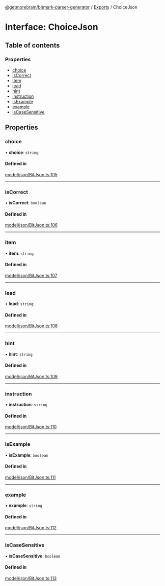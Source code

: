 [@getmorebrain/bitmark-parser-generator](../API.md) / [Exports](../modules.md) / ChoiceJson

# Interface: ChoiceJson

## Table of contents

### Properties

- [choice](ChoiceJson.md#choice)
- [isCorrect](ChoiceJson.md#isCorrect)
- [item](ChoiceJson.md#item)
- [lead](ChoiceJson.md#lead)
- [hint](ChoiceJson.md#hint)
- [instruction](ChoiceJson.md#instruction)
- [isExample](ChoiceJson.md#isExample)
- [example](ChoiceJson.md#example)
- [isCaseSensitive](ChoiceJson.md#isCaseSensitive)

## Properties

### choice

• **choice**: `string`

#### Defined in

[model/json/BitJson.ts:105](https://github.com/getMoreBrain/bitmark-parser-generator/blob/9ddf9e2/src/model/json/BitJson.ts#L105)

___

### isCorrect

• **isCorrect**: `boolean`

#### Defined in

[model/json/BitJson.ts:106](https://github.com/getMoreBrain/bitmark-parser-generator/blob/9ddf9e2/src/model/json/BitJson.ts#L106)

___

### item

• **item**: `string`

#### Defined in

[model/json/BitJson.ts:107](https://github.com/getMoreBrain/bitmark-parser-generator/blob/9ddf9e2/src/model/json/BitJson.ts#L107)

___

### lead

• **lead**: `string`

#### Defined in

[model/json/BitJson.ts:108](https://github.com/getMoreBrain/bitmark-parser-generator/blob/9ddf9e2/src/model/json/BitJson.ts#L108)

___

### hint

• **hint**: `string`

#### Defined in

[model/json/BitJson.ts:109](https://github.com/getMoreBrain/bitmark-parser-generator/blob/9ddf9e2/src/model/json/BitJson.ts#L109)

___

### instruction

• **instruction**: `string`

#### Defined in

[model/json/BitJson.ts:110](https://github.com/getMoreBrain/bitmark-parser-generator/blob/9ddf9e2/src/model/json/BitJson.ts#L110)

___

### isExample

• **isExample**: `boolean`

#### Defined in

[model/json/BitJson.ts:111](https://github.com/getMoreBrain/bitmark-parser-generator/blob/9ddf9e2/src/model/json/BitJson.ts#L111)

___

### example

• **example**: `string`

#### Defined in

[model/json/BitJson.ts:112](https://github.com/getMoreBrain/bitmark-parser-generator/blob/9ddf9e2/src/model/json/BitJson.ts#L112)

___

### isCaseSensitive

• **isCaseSensitive**: `boolean`

#### Defined in

[model/json/BitJson.ts:113](https://github.com/getMoreBrain/bitmark-parser-generator/blob/9ddf9e2/src/model/json/BitJson.ts#L113)
